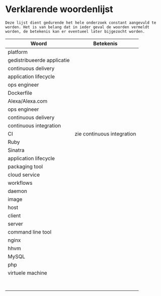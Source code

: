 # Verklarende woordenlijst
`Deze lijst dient gedurende het hele onderzoek constant aangevuld te worden. Het is van belang dat in ieder geval de woorden vermeldt worden, de betekenis kan er eventueel later bijgezocht worden.`

| Woord | Betekenis |
| ---- | ----------------- |
| platform |  |
| gedistribueerde applicatie | |
| continuous delivery | |
| application lifecycle | |
| ops engineer | |
| Dockerfile | |
| Alexa/Alexa.com | |
| ops engineer | |
| continuous delivery | |
| continuous integration | |
| CI | zie continuous integration |
| Ruby | |
| Sinatra | |
| application lifecycle | |
| packaging tool | |
| cloud service | |
| workflows | |
| daemon | |
| image | |
| host | |
| client | |
| server | |
| command line tool | |
| nginx | |
| hhvm | |
| MySQL | |
| php | |
| virtuele machine | |
|  | |
|  | |
|  | |
|  | |
|  | |
|  | |
|  | |
